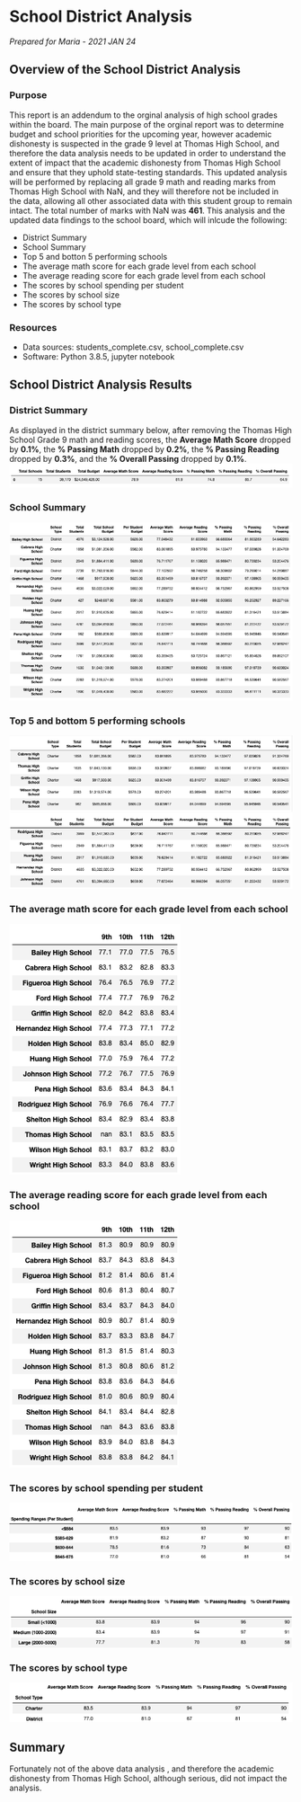 # School District Analysis

*Prepared for Maria - 2021 JAN 24*

## Overview of the School District Analysis

### Purpose

This report is an addendum to the orginal analysis of high school grades within the board. The main purpose of the orginal report was to determine budget and school priorities for the upcoming year, however academic dishonesty is suspected in the grade 9 level at Thomas High School, and therefore the data analysis needs to be updated in order to understand the extent of impact that the academic dishonesty from Thomas High School and ensure that they uphold state-testing standards. This updated analysis will be performed by replacing all grade 9 math and reading marks from Thomas High School with NaN, and they will therefore not be included in the data, allowing all other associated data with this student group to remain intact. The total number of marks with NaN was **461**. This analysis and the updated data findings to the school board, which will inlcude the following:

* District Summary
* School Summary
* Top 5 and botton 5 performing schools
* The average math score for each grade level from each school
* The average reading score for each grade level from each school
* The scores by school spending per student
* The scores by school size
* The scores by school type

### Resources

* Data sources: students_complete.csv, school_complete.csv
* Software: Python 3.8.5, jupyter notebook

## School District Analysis Results

### District Summary
As displayed in the district summary below, after removing the Thomas High School Grade 9 math and reading scores, the **Average Math Score** dropped by **0.1%**, the **% Passing Math** dropped by **0.2%**, the **% Passing Reading** dropped by **0.3%**, and the **% Overall Passing** dropped by **0.1%**. 
![District Summary](Resources/District_Summary.png)
### School Summary
![School Summary](Resources/School_Summary.png)
### Top 5 and bottom 5 performing schools
![Top 5](Resources/Top_5.png)
![Bottom 5](Resources/Bottom_5.png)
### The average math score for each grade level from each school
![Average Math](Resources/Average_Math.png)
### The average reading score for each grade level from each school
![Average Reading](Resources/Average_Reading.png)
### The scores by school spending per student
![Scores by Spending](Resources/Scores_Spending.png)
### The scores by school size
![Scores by School Size](Resources/Scores_Size.png)
### The scores by school type
![Scores by School Type](Resources/School_Type.png)

## Summary
Fortunately not of the above data analysis , and therefore the academic dishonesty from Thomas High School, although serious, did not impact the analysis.
